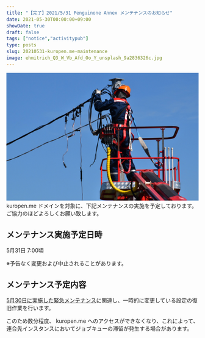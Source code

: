 ```yaml
---
title: "【完了】2021/5/31 Penguinone Annex メンテナンスのお知らせ"
date: 2021-05-30T00:00:00+09:00
showDate: true
draft: false
tags: ["notice","activitypub"]
type: posts
slug: 20210531-kuropen.me-maintenance
image: ehmitrich_Q3_W_Vb_Afd_Oo_Y_unsplash_9a2836326c.jpg
---
```

![Cover Image](./ehmitrich_Q3_W_Vb_Afd_Oo_Y_unsplash_9a2836326c.jpg)
kuropen.me ドメインを対象に、下記メンテナンスの実施を予定しております。ご協力のほどよろしくお願い致します。

## メンテナンス実施予定日時
5月31日 7:00頃

※予告なく変更および中止されることがあります。

## メンテナンス予定内容
[5月30日に実施した緊急メンテナンス](https://kuropen.me/notes/8me7ibm2yo)に関連し、一時的に変更している設定の復旧作業を行います。

このため数分程度、 kuropen.me へのアクセスができなくなり、これによって、連合先インスタンスにおいてジョブキューの滞留が発生する場合があります。

